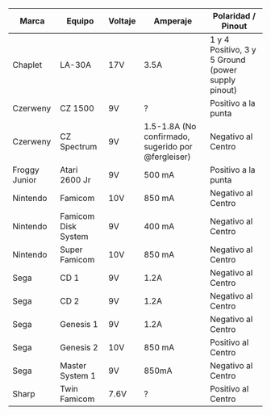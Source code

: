 | Marca  | Equipo | Voltaje | Amperaje | Polaridad / Pinout |
| ------------- | ------------- | ------------- | ------------- | ------------- |
| Chaplet  | LA-30A  | 17V | 3.5A  | 1 y 4 Positivo, 3 y 5 Ground (power supply pinout)  |
| Czerweny  | CZ 1500  | 9V | ?  | Positivo a la punta  |
| Czerweny  | CZ Spectrum  | 9V | 1.5-1.8A (No confirmado, sugerido por @fergleiser)  | Negativo al Centro  |
| Froggy Junior | Atari 2600 Jr  | 9V | 500 mA  | Positivo a la punta  |
| Nintendo  | Famicom  | 10V  | 850 mA  | Negativo al Centro  |
| Nintendo  | Famicom  Disk System | 9V  | 400 mA  | Negativo al Centro  |
| Nintendo  | Super Famicom | 10V  | 850 mA  | Negativo al Centro  |
| Sega  | CD 1  | 9V  | 1.2A  | Negativo al Centro  |
| Sega  | CD 2  | 9V  | 1.2A  | Negativo al Centro  |
| Sega  | Genesis 1  | 9V  | 1.2A  | Negativo al Centro  |
| Sega  | Genesis 2  | 10V  | 850 mA  | Positivo al Centro  |
| Sega  | Master System 1  | 9V  | 850mA  | Negativo al Centro  |
| Sharp  | Twin Famicom  | 7.6V  | ?  | Positivo al Centro  |
